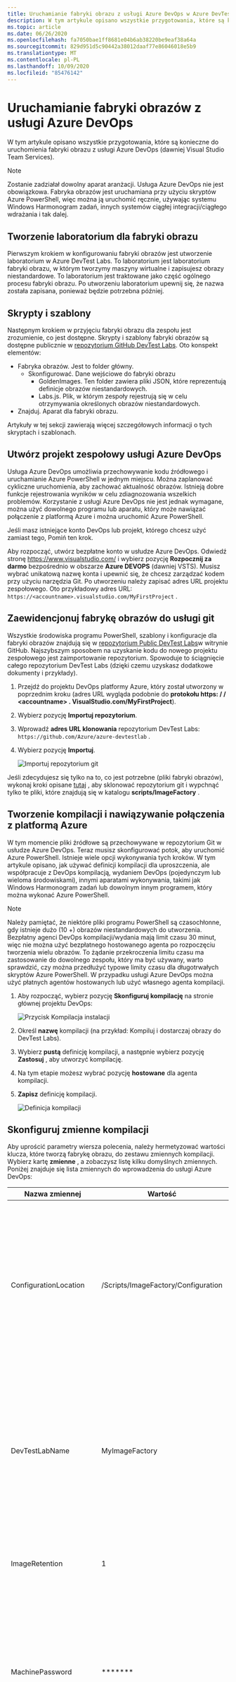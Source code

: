 ```yaml
---
title: Uruchamianie fabryki obrazu z usługi Azure DevOps w Azure DevTest Labs
description: W tym artykule opisano wszystkie przygotowania, które są konieczne do uruchomienia fabryki obrazu z usługi Azure DevOps (dawniej Visual Studio Team Services).
ms.topic: article
ms.date: 06/26/2020
ms.openlocfilehash: fa7050bae1ff8681e04b6ab38220be9eaf38a64a
ms.sourcegitcommit: 829d951d5c90442a38012daaf77e86046018e5b9
ms.translationtype: MT
ms.contentlocale: pl-PL
ms.lasthandoff: 10/09/2020
ms.locfileid: "85476142"
---
```

# <a name="run-an-image-factory-from-azure-devops"></a>Uruchamianie fabryki obrazów z usługi Azure DevOps
W tym artykule opisano wszystkie przygotowania, które są konieczne do uruchomienia fabryki obrazu z usługi Azure DevOps (dawniej Visual Studio Team Services).

> [!NOTE]
> Zostanie zadziałał dowolny aparat aranżacji. Usługa Azure DevOps nie jest obowiązkowa. Fabryka obrazów jest uruchamiana przy użyciu skryptów Azure PowerShell, więc można ją uruchomić ręcznie, używając systemu Windows Harmonogram zadań, innych systemów ciągłej integracji/ciągłego wdrażania i tak dalej.

## <a name="create-a-lab-for-the-image-factory"></a>Tworzenie laboratorium dla fabryki obrazu
Pierwszym krokiem w konfigurowaniu fabryki obrazów jest utworzenie laboratorium w Azure DevTest Labs. To laboratorium jest laboratorium fabryki obrazu, w którym tworzymy maszyny wirtualne i zapisujesz obrazy niestandardowe. To laboratorium jest traktowane jako część ogólnego procesu fabryki obrazu. Po utworzeniu laboratorium upewnij się, że nazwa została zapisana, ponieważ będzie potrzebna później.

## <a name="scripts-and-templates"></a>Skrypty i szablony
Następnym krokiem w przyjęciu fabryki obrazu dla zespołu jest zrozumienie, co jest dostępne. Skrypty i szablony fabryki obrazów są dostępne publicznie w [repozytorium GitHub DevTest Labs](https://github.com/Azure/azure-devtestlab/tree/master/samples/DevTestLabs/Scripts/ImageFactory). Oto konspekt elementów:

- Fabryka obrazów. Jest to folder główny.
    - Skonfigurować. Dane wejściowe do fabryki obrazu
        - GoldenImages. Ten folder zawiera pliki JSON, które reprezentują definicje obrazów niestandardowych.
        - Labs.js. Plik, w którym zespoły rejestrują się w celu otrzymywania określonych obrazów niestandardowych.
- Znajduj. Aparat dla fabryki obrazu.

Artykuły w tej sekcji zawierają więcej szczegółowych informacji o tych skryptach i szablonach.

## <a name="create-an-azure-devops-team-project"></a>Utwórz projekt zespołowy usługi Azure DevOps
Usługa Azure DevOps umożliwia przechowywanie kodu źródłowego i uruchamianie Azure PowerShell w jednym miejscu. Można zaplanować cykliczne uruchomienia, aby zachować aktualność obrazów. Istnieją dobre funkcje rejestrowania wyników w celu zdiagnozowania wszelkich problemów.  Korzystanie z usługi Azure DevOps nie jest jednak wymagane, można użyć dowolnego programu lub aparatu, który może nawiązać połączenie z platformą Azure i można uruchomić Azure PowerShell.

Jeśli masz istniejące konto DevOps lub projekt, którego chcesz użyć zamiast tego, Pomiń ten krok.

Aby rozpocząć, utwórz bezpłatne konto w usłudze Azure DevOps. Odwiedź stronę https://www.visualstudio.com/ i wybierz pozycję **Rozpocznij za darmo** bezpośrednio w obszarze **Azure DEVOPS** (dawniej VSTS). Musisz wybrać unikatową nazwę konta i upewnić się, że chcesz zarządzać kodem przy użyciu narzędzia Git. Po utworzeniu należy zapisać adres URL projektu zespołowego. Oto przykładowy adres URL: `https://<accountname>.visualstudio.com/MyFirstProject` .

## <a name="check-in-the-image-factory-to-git"></a>Zaewidencjonuj fabrykę obrazów do usługi git
Wszystkie środowiska programu PowerShell, szablony i konfiguracje dla fabryki obrazów znajdują się w [repozytorium Public DevTest Labs](https://github.com/Azure/azure-devtestlab/tree/master/samples/DevTestLabs/Scripts/ImageFactory)w witrynie GitHub. Najszybszym sposobem na uzyskanie kodu do nowego projektu zespołowego jest zaimportowanie repozytorium. Spowoduje to ściągnięcie całego repozytorium DevTest Labs (dzięki czemu uzyskasz dodatkowe dokumenty i przykłady).

1. Przejdź do projektu DevOps platformy Azure, który został utworzony w poprzednim kroku (adres URL wygląda podobnie do **protokołu https: \/ / \<accountname> . VisualStudio.com/MyFirstProject**).
2. Wybierz pozycję **Importuj repozytorium**.
3. Wprowadź **adres URL klonowania** repozytorium DevTest Labs: `https://github.com/Azure/azure-devtestlab` .
4. Wybierz pozycję **Importuj**.

    ![Importuj repozytorium git](./media/set-up-devops-lab/import-git-repo.png)

Jeśli zdecydujesz się tylko na to, co jest potrzebne (pliki fabryki obrazów), wykonaj kroki opisane [tutaj](https://www.visualstudio.com/en-us/docs/git/share-your-code-in-git-vs) , aby sklonować repozytorium git i wypchnąć tylko te pliki, które znajdują się w katalogu **scripts/ImageFactory** .

## <a name="create-a-build-and-connect-to-azure"></a>Tworzenie kompilacji i nawiązywanie połączenia z platformą Azure
W tym momencie pliki źródłowe są przechowywane w repozytorium Git w usłudze Azure DevOps. Teraz musisz skonfigurować potok, aby uruchomić Azure PowerShell. Istnieje wiele opcji wykonywania tych kroków. W tym artykule opisano, jak używać definicji kompilacji dla uproszczenia, ale współpracuje z DevOps kompilacją, wydaniem DevOps (pojedynczym lub wieloma środowiskami), innymi aparatami wykonywania, takimi jak Windows Harmonogram zadań lub dowolnym innym programem, który można wykonać Azure PowerShell.

> [!NOTE]
> Należy pamiętać, że niektóre pliki programu PowerShell są czasochłonne, gdy istnieje dużo (10 +) obrazów niestandardowych do utworzenia. Bezpłatny agenci DevOps kompilacji/wydania mają limit czasu 30 minut, więc nie można użyć bezpłatnego hostowanego agenta po rozpoczęciu tworzenia wielu obrazów. To żądanie przekroczenia limitu czasu ma zastosowanie do dowolnego zespołu, który ma być używany, warto sprawdzić, czy można przedłużyć typowe limity czasu dla długotrwałych skryptów Azure PowerShell. W przypadku usługi Azure DevOps można użyć płatnych agentów hostowanych lub użyć własnego agenta kompilacji.

1. Aby rozpocząć, wybierz pozycję **Skonfiguruj kompilację** na stronie głównej projektu DevOps:

    ![Przycisk Kompilacja instalacji](./media/set-up-devops-lab/setup-build-button.png)
2. Określ **nazwę** kompilacji (na przykład: Kompiluj i dostarczaj obrazy do DevTest Labs).
3. Wybierz **pustą** definicję kompilacji, a następnie wybierz pozycję **Zastosuj** , aby utworzyć kompilację.
4. Na tym etapie możesz wybrać pozycję **hostowane** dla agenta kompilacji.
5. **Zapisz** definicję kompilacji.

    ![Definicja kompilacji](./media/set-up-devops-lab/build-definition.png)

## <a name="configure-the-build-variables"></a>Skonfiguruj zmienne kompilacji
Aby uprościć parametry wiersza polecenia, należy hermetyzować wartości klucza, które tworzą fabrykę obrazu, do zestawu zmiennych kompilacji. Wybierz kartę **zmienne** , a zobaczysz listę kilku domyślnych zmiennych. Poniżej znajduje się lista zmiennych do wprowadzenia do usługi Azure DevOps:


| Nazwa zmiennej | Wartość | Uwagi |
| ------------- | ----- | ----- |
| ConfigurationLocation | /Scripts/ImageFactory/Configuration | To jest pełna ścieżka do folderu **konfiguracji** w repozytorium. W przypadku zaimportowania całego repozytorium powyżej wartość z lewej strony jest poprawna. W przeciwnym razie Aktualizuj, aby wskazywała lokalizację konfiguracji. |
| DevTestLabName | MyImageFactory | Nazwa laboratorium w Azure DevTest Labs używana jako fabryka do tworzenia obrazów. Jeśli go nie masz, utwórz go. Upewnij się, że laboratorium znajduje się w tej samej subskrypcji, do której ma dostęp punkt końcowy usługi. |
| ImageRetention | 1 | Liczba obrazów, które mają zostać zapisane dla każdego typu. Ustaw wartość domyślną na 1. |
| MachinePassword | ******* | Wbudowane hasło konta administratora dla maszyn wirtualnych. Jest to konto przejściowe, dlatego upewnij się, że jest bezpieczne. Wybierz małą ikonę kłódki po prawej stronie, aby upewnić się, że jest to bezpieczny ciąg. |
| MachineUserName | ImageFactoryUser | Nazwa użytkownika wbudowanego konta administratora dla maszyn wirtualnych. Jest to konto przejściowe. |
| StandardTimeoutMinutes | 30 | Limit czasu oczekiwania na regularne operacje na platformie Azure. |
| SubscriptionId |  0000000000-0000-0000-0000-0000000000000 | Identyfikator subskrypcji, w której istnieje laboratorium i że punkt końcowy usługi ma dostęp do programu. |
| VMSize | Standardowa_A3 | Rozmiar maszyny wirtualnej, która ma zostać użyta na potrzeby kroku **tworzenia** . Utworzone maszyny wirtualne są przejściowe. Rozmiar musi być tym, który jest [włączony dla laboratorium](devtest-lab-set-lab-policy.md). Upewnij się, że osiągnięto [limit przydziału rdzeni dla subskrypcji](../azure-resource-manager/management/azure-subscription-service-limits.md).

![Zmienne kompilacji](./media/set-up-devops-lab/configure-build-variables.png)

## <a name="connect-to-azure"></a>Nawiązywanie połączenia z usługą Azure
Następnym krokiem jest skonfigurowanie nazwy głównej usługi. Jest to tożsamość w Azure Active Directory, która umożliwia agentowi kompilacji DevOps działanie na platformie Azure w imieniu użytkownika. Aby je skonfigurować, Zacznij od dodania najpierw Azure PowerShell kroku kompilacji.

1. Wybierz pozycję **Dodaj zadanie**.
2. Wyszukaj **Azure PowerShell**.
3. Po jego znalezieniu wybierz pozycję **Dodaj** , aby dodać zadanie do kompilacji. Gdy to zrobisz, zobaczysz, że zadanie pojawia się po lewej stronie jako dodane.

![Konfigurowanie kroku programu PowerShell](./media/set-up-devops-lab/set-up-powershell-step.png)

Najszybszą metodą skonfigurowania jednostki usługi jest umożliwienie usłudze Azure DevOps jej dla nas.

1. Wybierz właśnie dodane **zadanie** .
2. W obszarze **Typ połączenia platformy Azure**wybierz pozycję **Azure Resource Manager**.
3. Wybierz link **Zarządzaj** , aby skonfigurować nazwę główną usługi.

Aby uzyskać więcej informacji, zobacz ten [wpis w blogu](https://devblogs.microsoft.com/devops/automating-azure-resource-group-deployment-using-a-service-principal-in-visual-studio-online-buildrelease-management/). Po wybraniu linku **Zarządzanie** zostanie wystawione odpowiednie miejsce w DevOps (drugi zrzut ekranu w wpisie w blogu), aby skonfigurować połączenie z platformą Azure. Pamiętaj o wybraniu **Azure Resource Manager punktu końcowego usługi** podczas konfigurowania tego ustawienia.

## <a name="complete-the-build-task"></a>Ukończ zadanie kompilacji
W przypadku wybrania zadania kompilacji w okienku po prawej stronie zostaną wyświetlone wszystkie szczegóły, które powinny zostać wypełnione.

1. Najpierw Nazwij zadanie kompilacji: **utwórz Virtual Machines**.
2. Wybierz jednostkę **usługi** utworzoną przez wybranie **Azure Resource Manager**
3. Wybierz **punkt końcowy usługi**.
4. W obszarze **ścieżka skryptu**wybierz pozycję **... (wielokropek)** po prawej stronie.
5. Przejdź do **MakeGoldenImageVMs.ps1** skryptu.
6. Parametry skryptu powinny wyglądać następująco: `-ConfigurationLocation $(System.DefaultWorkingDirectory)$(ConfigurationLocation) -DevTestLabName $(DevTestLabName) -vmSize $(VMSize) -machineUserName $(MachineUserName) -machinePassword (ConvertTo-SecureString -string '$(MachinePassword)' -AsPlainText -Force) -StandardTimeoutMinutes $(StandardTimeoutMinutes)`

    ![Ukończ definicję kompilacji](./media/set-up-devops-lab/complete-build-definition.png)


## <a name="queue-the-build"></a>Kolejkowanie kompilacji
Sprawdźmy, czy wszystko jest poprawnie skonfigurowane, aby kolejkować nową kompilację. Gdy kompilacja jest uruchomiona, przełącz się do [Azure Portal](https://portal.azure.com) i wybierz pozycję **wszystkie Virtual Machines** w laboratorium fabryki obrazu, aby upewnić się, że wszystko działa poprawnie. Należy zobaczyć trzy maszyny wirtualne, które zostaną utworzone w laboratorium.

![Maszyny wirtualne w laboratorium](./media/set-up-devops-lab/vms-in-lab.png)

## <a name="next-steps"></a>Następne kroki
Pierwszy krok konfigurowania fabryki obrazów na podstawie Azure DevTest Labs został ukończony. W następnym artykule z tej serii te maszyny wirtualne są uogólnione i zapisywane w obrazach niestandardowych. Następnie są one dystrybuowane do wszystkich innych laboratoriów. Zapoznaj się z następnym artykułem z serii: [Zapisywanie obrazów niestandardowych i dystrybucja do wielu laboratoriów](image-factory-save-distribute-custom-images.md).
